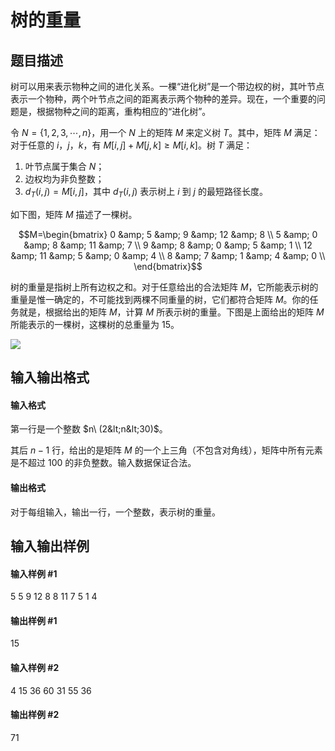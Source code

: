 
# 树的重量
## 题目描述
树可以用来表示物种之间的进化关系。一棵“进化树”是一个带边权的树，其叶节点表示一个物种，两个叶节点之间的距离表示两个物种的差异。现在，一个重要的问题是，根据物种之间的距离，重构相应的“进化树”。

令 $N=\{1,2,3,\cdots ,n\}$，用一个 $N$ 上的矩阵 $M$ 来定义树 $T$。其中，矩阵 $M$ 满足：对于任意的 $i$，$j$，$k$，有 $M[i,j]+M[j,k] \ge M[i,k]$。树 $T$ 满足：

1. 叶节点属于集合 $N$；
2. 边权均为非负整数；
3. $d_T(i,j)=M[i,j]$，其中 $d_T(i,j)$ 表示树上 $i$ 到 $j$ 的最短路径长度。

如下图，矩阵 $M$ 描述了一棵树。

$$M=\begin{bmatrix}
0 &amp; 5 &amp; 9 &amp; 12 &amp; 8 \\
5 &amp; 0 &amp; 8 &amp; 11 &amp; 7 \\
9 &amp; 8 &amp; 0 &amp; 5 &amp; 1 \\
12 &amp; 11 &amp; 5 &amp; 0 &amp; 4 \\
8 &amp; 7 &amp; 1 &amp; 4 &amp; 0 \\
\end{bmatrix}$$

树的重量是指树上所有边权之和。对于任意给出的合法矩阵 $M$，它所能表示树的重量是惟一确定的，不可能找到两棵不同重量的树，它们都符合矩阵 $M$。你的任务就是，根据给出的矩阵 $M$，计算 $M$ 所表示树的重量。下图是上面给出的矩阵 $M$ 所能表示的一棵树，这棵树的总重量为 $15$。

![](https://cdn.luogu.com.cn/upload/image_hosting/m1cf3zq5.png)

## 输入输出格式
#### 输入格式

第一行是一个整数 $n\ (2&lt;n&lt;30)$。

其后 $n-1$ 行，给出的是矩阵 $M$ 的一个上三角（不包含对角线），矩阵中所有元素是不超过 $100$ 的非负整数。输入数据保证合法。
#### 输出格式

对于每组输入，输出一行，一个整数，表示树的重量。

## 输入输出样例
#### 输入样例 #1
5
5 9 12 8
8 11 7
5 1
4

#### 输出样例 #1
15


#### 输入样例 #2
4
15 36 60
31 55
36
#### 输出样例 #2
71
 